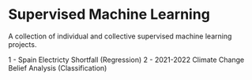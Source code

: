 # Supervised Machine Learning
A collection of individual and collective supervised machine learning projects.

1 - Spain Electricty Shortfall (Regression)
2 - 2021-2022 Climate Change Belief Analysis (Classification)
